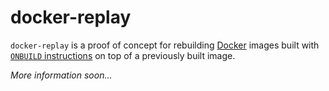 # docker-replay

`docker-replay` is a proof of concept for rebuilding [Docker](https://www.docker.com/)
images built with [`ONBUILD` instructions](https://docs.docker.com/reference/builder/#onbuild)
on top of a previously built image.

_More information soon..._
